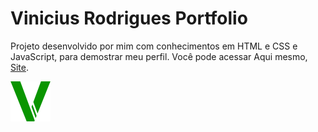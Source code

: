 # Vinicius Rodrigues Portfolio
Projeto desenvolvido por mim com conhecimentos em HTML e CSS e JavaScript, para demostrar meu perfil.
Você pode acessar Aqui mesmo, [Site](https://viniciusrodrigues.netlify.app).<br>

<img src="./image/FOTOS-PNG/letra-v-64px.png" alt="logo">
